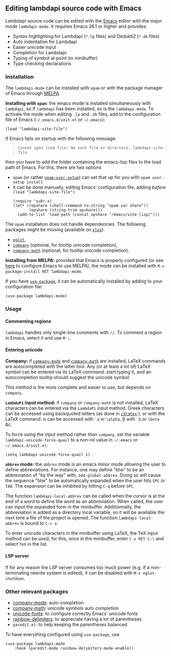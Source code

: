 Editing lambdapi source code with Emacs
---------------------------------------

Lambdapi source code can be edited with the
[Emacs](https://www.gnu.org/software/emacs/) editor with the major mode
`lambdapi-mode`. It requires Emacs 26.1 or higher and provides:
* Syntax highlighting for Lambdapi (`*.lp` files) and Dedukti2 (`*.dk` files)
* Auto indentation for Lambdapi
* Easier unicode input
* Completion for Lambdapi
* Typing of symbol at point (in minibuffer)
* Type checking declarations

### Installation
The `lambdapi-mode` can be installed with `opam` or with the package manager of
Emacs through [MELPA](https://melpa.org).

**Installing with `opam`:** the emacs mode is installed simultaneously with
`lambdapi`, so if `lambdapi` has been installed, so is the `lambdapi-mode`. To
activate the mode when editing `.lp` and `.dk` files, add to the configuration
file of Emacs (`~/.emacs.d/init.el` or `~/.emacs`):
``` emacs-lisp
(load "lambdapi-site-file")
```
If Emacs fails on startup with the following message:

> `Cannot open load file: No such file or directory, lambdapi-site-file`

then you have to add the folder containing the emacs-lisp files to the load path
of Emacs. For this, there are two options
* `opam` (or rather
  [`opam-user-setup`](https://github.com/OCamlPro/opam-user-setup)) can set that
  up for you with `opam user-setup install`
* it can be done manually, editing Emacs' configuration file, adding *before*
  `(load "lambdapi-site-file")`
  ``` emacs-lisp
  (require 'subr-x)
  (let* ((opshare (shell-command-to-string "opam var share"))
         (opshare (string-trim opshare)))
    (add-to-list 'load-path (concat opshare "/emacs/site-lisp/")))
  ```

The `opam` installation does not handle dependencies. The following packages
might be missing (available on [`elpa`](https://elpa.gnu.org)):
- [`eglot`](https://github.com/joaotavora/eglot),
- [`company`](http://company-mode.github.io/) (optional, for tooltip unicode
  completion),
- [`company-math`](https://github.com/vspinu/company-math) (optional, for
  tooltip unicode completion).
  
**Installing from MELPA:** provided that Emacs is properly configured (or see
[here](https://melpa.org/#/getting-started) to configure Emacs to use MELPA),
the mode can be installed with `M-x package-install RET lambdapi-mode`.

If you have [`use-package`](https://github.com/jwiegley/use-package), it can be
automatically installed by adding to your configuration file:
```emacs-lisp
(use-package lambdapi-mode)
```

### Usage

#### Commenting regions 
`lambdapi` handles only single-line comments with `//`. To comment a region in
Emacs, select it and use `M-;`.

#### Entering unicode
**Company:**
if [`company-mode`](https://github.com/company-mode/company-mode) and
[`company-math`](https://github.com/vspinu/company-math) are installed, 
LaTeX commands are autocompleted with the latter tool. Any (or at least a lot
of) LaTeX symbol can be entered via its LaTeX command: start typing it, and an
autocompletion tooltip should suggest the unicode symbol.

This method is the more complete and easier to use, but depends on `company`.

**`LambdaPi` input method:**
if `company` or `company-math` is not installed, LaTeX characters can be entered
via the `LambdaPi` input method. Greek characters can be accessed using
backquoted letters (as done in
[`cdlatex`](https://www.gnu.org/software/emacs/manual/html_node/org/CDLaTeX-mode.html)
), or with the LaTeX command: α can be accessed with `` `a `` or `\alpha`, β
with `` `b `` or `\beta` &c.

To force using the input method rather than `company`, set the variable
`lambdapi-unicode-force-quail` to a non-nil value in `~/.emacs` or
`~/.emacs.d/init.el`:
``` emacs-lisp
(setq lambdapi-unicode-force-quail 1)
```

**`abbrev` mode:**
the `abbrev` mode is an emacs minor mode allowing the user to define
abbreviations. For instance, one may define "btw" to be an abbreviation of "by
the way" with, `add-global-abbrev`. Doing so will cause the sequence "btw" to be
automatically expanded when the user hits `SPC` or `TAB`. The expansion can be
inhibited by hitting `C-q` before `SPC`.

The function `lambdapi-local-abbrev` can be called when the
cursor is at the end of a word to define the word as an abbreviation. When
called, the user can input the expanded form in the minibuffer. Additionnally,
the abbreviation is added as a directory local variable, so it will be available
the next time a file of the project is opened. The function
`lambdapi-local-abbrev` is bound to `C-c a`.

To enter unicode characters in the minibuffer using LaTeX, the TeX input method
can be used, for this, once in the minibuffer, enter `C-x RET C-\` and select
`TeX` in the list.

#### LSP server
If for any reason the LSP server consumes too much power (e.g. if a
non-terminating rewrite system is edited), it can be disabled with
`M-x eglot-shutdown`.

### Other relevant packages
* [company-mode](https://github.com/company-mode/company-mode): auto-completion
* [company-math](https://github.com/vspinu/company-math): unicode symbols auto
  completion
* [unicode-fonts](https://github.com/rolandwalker/unicode-fonts): to configure
  correctly Emacs' unicode fonts
* [rainbow-delimiters](https://github.com/Fanael/rainbow-delimiters): to
  appreciate having a lot of parentheses
* `paredit.el`: to help keeping the parentheses balanced

To have everything configured using `use-package`, use
```emacs-lisp
(use-package lambdapi-mode
    :hook (paredit-mode rainbow-delimiters-mode-enable))
```
